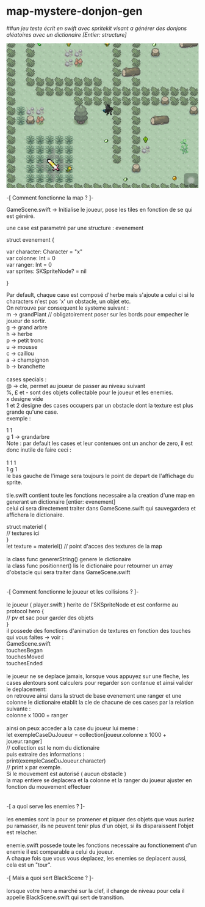 # map-mystere-donjon-gen
##*un jeu teste écrit en swift avec spritekit visant a générer des donjons aléatoires avec un dictionaire [Entier: structure]*


![alt tag](https://github.com/horiz0n-zero/map-mystere-donjon-gen/blob/master/map%20mystere/IMG.jpg)



-[ Comment fonctionne la map ? ]-

GameScene.swift -> Initialise le joueur, pose les tiles en fonction de se qui est généré.

une case est parametré par une structure : evenement 

struct evenement {

var character: Character = "x" <br />
    var colonne: Int = 0 <br />
    var ranger: Int = 0 <br />
    var sprites: SKSpriteNode? = nil <br />

}

Par default, chaque case est composé d'herbe mais s'ajoute a celui ci si le characters n'est pas 'x' un obstacle, un objet etc.<br />
On retrouve par consequent le systeme suivant : <br />
m -> grandPlant // obligatoirement poser sur les bords pour empecher le joueur de sortir. <br />
g -> grand arbre <br />
h -> herbe <br />
p -> petit tronc <br />
u -> mousse <br />
c -> caillou <br />
a -> champignon <br />
b -> branchette <br />
<br />
cases specials : <br />
@ -> cle, permet au joueur de passer au niveau suivant <br />
%, £ et - sont des objets collectable pour le joueur et les enemies. <br />
x designe vide <br />
1 et 2 designe des cases occupers par un obstacle dont la texture est plus grande qu'une case. <br />
exemple : <br />

1 1 <br />
g 1 -> grandarbre <br /> 
Note : par default les cases et leur contenues ont un anchor de zero, il est donc inutile de faire ceci : <br />
<br />
1 1 1 <br />
1 g 1 <br />
le bas gauche de l'image sera toujours le point de depart de l'affichage du sprite. <br />
<br />
tile.swift contient toute les fonctions necessaire a la creation d'une map en generant un dictionaire [entier: evenement]<br />
celui ci sera directement traiter dans GameScene.swift qui sauvegardera et affichera le dictionaire.<br />

struct materiel {<br />
// textures ici<br />
}<br />
let texture = materiel() // point d'acces des textures de la map<br />
<br />
la class func genererString() genere le dictionaire<br />
la class func positionner() lis le dictionaire pour retourner un array d'obstacle qui sera traiter dans GameScene.swift<br />
<br />
<br />
-[ Comment fonctionne le joueur et les collisions ? ]- <br />
<br />
le joueur ( player.swift ) herite de l'SKSpriteNode et est conforme au protocol hero { <br />
// pv et sac pour garder des objets  <br />
} <br />
il possede des fonctions d'animation de textures en fonction des touches qui vous faites -> voir : <br />
GameScene.swift <br />
touchesBegan <br />
touchesMoved <br />
touchesEnded <br />
<br />
le joueur ne se deplace jamais, lorsque vous appuyez sur une fleche, les cases alentours sont calculers pour regarder son contenue et ainsi valider le deplacement:<br />
on retrouve ainsi dans la struct de base evenement une ranger et une colonne le dictionaire etablit la cle de chacune de ces cases par la relation suivante :<br />
colonne x 1000 + ranger<br />
<br />
ainsi on peux acceder a la case du joueur lui meme : <br />
let exempleCaseDuJoueur = collection[joueur.colonne x 1000 + joueur.ranger] <br />
// collection est le nom du dictionaire <br />
puis extraire des informations : <br />
print(exempleCaseDuJoueur.character) <br />
// print x par exemple. <br />
Si le mouvement est autorisé ( aucun obstacle ) <br />
la map entiere se deplacera et la colonne et la ranger du joueur ajuster en fonction du mouvement effectuer <br />
<br />
<br />
-[ a quoi serve les enemies ? ]-<br />
<br />
les enemies sont la pour se promener et piquer des objets que vous auriez pu ramasser, ils ne peuvent tenir plus d'un objet, si ils disparaissent l'objet est relacher.<br />
<br />
enemie.swift possede toute les fonctions necessaire au fonctionement d'un enemie il est comparable a celui du joueur.<br />
A chaque fois que vous vous deplacez, les enemies se deplacent aussi, cela est un "tour".<br />
<br />
-[ Mais a quoi sert BlackScene ? ]-<br />
<br />
lorsque votre hero a marché sur la clef, il change de niveau pour cela il appelle BlackScene.swift qui sert de transition.<br />



